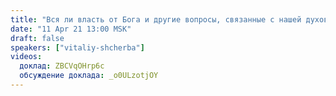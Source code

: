 ```yaml
---
title: "Вся ли власть от Бога и другие вопросы, связанные с нашей духовной практикой"
date: "11 Apr 21 13:00 MSK"
draft: false
speakers: ["vitaliy-shcherba"]
videos:
  доклад: ZBCVqOHrp6c
  обсуждение доклада: _o0ULzotjOY
---
```

